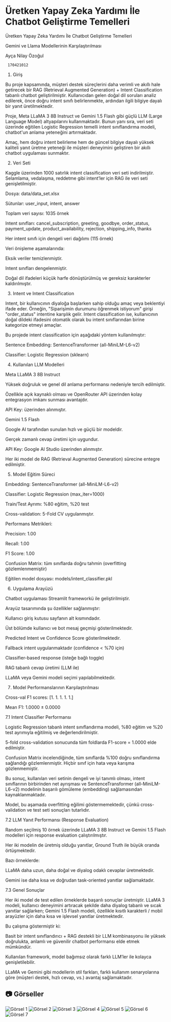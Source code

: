 # Üretken Yapay Zeka Yardımı İle Chatbot Geliştirme Temelleri



































Üretken Yapay Zeka Yardımı İle Chatbot Geliştirme Temelleri

Gemini ve Llama Modellerinin Karşılaştırılması































Ayça Nilay Özoğul 

     170421012

1. Giriş

Bu proje kapsamında, müşteri destek süreçlerini daha verimli ve akıllı hale getirecek bir RAG (Retrieval Augmented Generation) + Intent Classification tabanlı chatbot geliştirilmiştir. Kullanıcıdan gelen doğal dil soruları analiz edilerek, önce doğru intent sınıfı belirlenmekte, ardından ilgili bilgiye dayalı bir yanıt üretilmektedir.

Proje, Meta LLaMA 3 8B Instruct ve Gemini 1.5 Flash gibi güçlü LLM (Large Language Model) altyapılarını kullanmaktadır. Bunun yanı sıra, veri seti üzerinde eğitilen Logistic Regression temelli intent sınıflandırma modeli, chatbot'un anlama yeteneğini artırmaktadır.

Amaç, hem doğru intent belirleme hem de güncel bilgiye dayalı yüksek kaliteli yanıt üretme yeteneği ile müşteri deneyimini geliştiren bir akıllı chatbot uygulaması sunmaktır.



2. Veri Seti

Kaggle üzerinden 1000 satırlık intent classification veri seti indirilmiştir. Selamlama, vedalaşma, reddetme gibi intent’ler için RAG ile veri seti genişletilmiştir. 

Dosya: data/data_set.xlsx

Sütunlar: user_input, intent, answer

Toplam veri sayısı: 1035 örnek

Intent sınıfları: cancel_subscription, greeting, goodbye, order_status, payment_update, product_availability, rejection, shipping_info, thanks

Her intent sınıfı için dengeli veri dağılımı (115 örnek)

Veri önişleme aşamalarında:

Eksik veriler temizlenmiştir.

Intent sınıfları dengelenmiştir.

Doğal dil ifadeleri küçük harfe dönüştürülmüş ve gereksiz karakterler kaldırılmıştır.



3. Intent ve Intent Classification

Intent, bir kullanıcının diyaloğa başlarken sahip olduğu amaç veya beklentiyi ifade eder. Örneğin, "Siparişimin durumunu öğrenmek istiyorum" girişi "order_status" intentine karşılık gelir. Intent classification ise, kullanıcının doğal dildeki ifadesini otomatik olarak bu intent sınıflarından birine kategorize etmeyi amaçlar.

Bu projede intent classification için aşağıdaki yöntem kullanılmıştır:

Sentence Embedding: SentenceTransformer (all-MiniLM-L6-v2)

Classifier: Logistic Regression (sklearn)

4. Kullanılan LLM Modelleri

Meta LLaMA 3 8B Instruct

Yüksek doğruluk ve genel dil anlama performansı nedeniyle tercih edilmiştir.

Özellikle açık kaynaklı olması ve OpenRouter API üzerinden kolay entegrasyon imkanı sunması avantajdır.

API Key: üzerinden alınmıştır.



Gemini 1.5 Flash

Google AI tarafından sunulan hızlı ve güçlü bir modeldir.

Gerçek zamanlı cevap üretimi için uygundur.

API Key: Google AI Studio üzerinden alınmıştır.



Her iki model de RAG (Retrieval Augmented Generation) sürecine entegre edilmiştir.



5. Model Eğitim Süreci

Embedding: SentenceTransformer (all-MiniLM-L6-v2)

Classifier: Logistic Regression (max_iter=1000)

Train/Test Ayrımı: %80 eğitim, %20 test

Cross-validation: 5-Fold CV uygulanmıştır.



Performans Metrikleri:

Precision: 1.00

Recall: 1.00

F1 Score: 1.00

Confusion Matrix: tüm sınıflarda doğru tahmin (overfitting gözlemlenmemiştir)

Eğitilen model dosyası: models/intent_classifier.pkl



6. Uygulama Arayüzü

Chatbot uygulaması Streamlit frameworkü ile geliştirilmiştir.

Arayüz tasarımında şu özellikler sağlanmıştır:

Kullanıcı giriş kutusu sayfanın alt kısmındadır.

Üst bölümde kullanıcı ve bot mesaj geçmişi gösterilmektedir.

Predicted Intent ve Confidence Score gösterilmektedir.

Fallback intent uygulanmaktadır (confidence < %70 için)

Classifier-based response (isteğe bağlı toggle)

RAG tabanlı cevap üretimi (LLM ile)

LLaMA veya Gemini modeli seçimi yapılabilmektedir.











7. Model Performanslarının Karşılaştırılması

Cross-val F1 scores: [1. 1. 1. 1. 1.]

Mean F1: 1.0000 ± 0.0000







7.1 Intent Classifier Performansı

Logistic Regression tabanlı intent sınıflandırma modeli, %80 eğitim ve %20 test ayrımıyla eğitilmiş ve değerlendirilmiştir.

5-fold cross-validation sonucunda tüm foldlarda F1-score = 1.0000 elde edilmiştir.




Confusion Matrix incelendiğinde, tüm sınıflarda %100 doğru sınıflandırma sağlandığı gözlemlenmiştir. Hiçbir sınıf için hata veya karışma gözlenmemiştir.

Bu sonuç, kullanılan veri setinin dengeli ve iyi tanımlı olması, intent sınıflarının birbirinden net ayrışması ve SentenceTransformer (all-MiniLM-L6-v2) modelinin başarılı gömüleme (embedding) sağlamasından kaynaklanmaktadır.

Model, bu aşamada overfitting eğilimi göstermemektedir, çünkü cross-validation ve test seti sonuçları tutarlıdır.



7.2 LLM Yanıt Performansı (Response Evaluation)

Random seçilmiş 10 örnek üzerinde LLaMA 3 8B Instruct ve Gemini 1.5 Flash modelleri için response evaluation çalıştırılmıştır.

Her iki modelin de üretmiş olduğu yanıtlar, Ground Truth ile büyük oranda örtüşmektedir.


Bazı örneklerde:


LLaMA daha uzun, daha doğal ve diyalog odaklı cevaplar üretmektedir.


Gemini ise daha kısa ve doğrudan task-oriented yanıtlar sağlamaktadır.





7.3 Genel Sonuçlar

Her iki model de test edilen örneklerde başarılı sonuçlar üretmiştir.
 LLaMA 3 modeli, kullanıcı deneyimini artıracak şekilde daha diyalog tabanlı ve sıcak yanıtlar sağlarken;
 Gemini 1.5 Flash modeli, özellikle kısıtlı karakterli / mobil arayüzler için daha kısa ve işlevsel yanıtlar üretmektedir.

Bu çalışma göstermiştir ki:

Basit bir intent sınıflandırıcı + RAG destekli bir LLM kombinasyonu ile yüksek doğrulukta, anlamlı ve güvenilir chatbot performansı elde etmek mümkündür.


Kullanılan framework, model bağımsız olarak farklı LLM’ler ile kolayca genişletilebilir.


LLaMA ve Gemini gibi modellerin stil farkları, farklı kullanım senaryolarına göre (müşteri destek, hızlı cevap, vs.) avantaj sağlamaktadır.





## 📷 Görseller

![Görsel 1](images_from_docx/image_1.png)
![Görsel 2](images_from_docx/image_2.png)
![Görsel 3](images_from_docx/image_3.png)
![Görsel 4](images_from_docx/image_4.png)
![Görsel 5](images_from_docx/image_5.png)
![Görsel 6](images_from_docx/image_6.png)
![Görsel 7](images_from_docx/image_7.png)